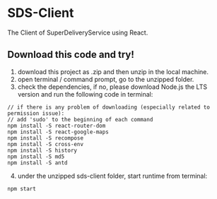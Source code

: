# SDS-Client
The Client of SuperDeliveryService using React.

## Download this code and try!
1. download this project as .zip and then unzip in the local machine.
2. open terminal / command prompt, go to the unzipped folder.
3. check the dependencies, if no, please download Node.js the LTS version and run the following code in terminal:
```
// if there is any problem of downloading (especially related to permission issue):
// add 'sudo' to the beginning of each command
npm install -S react-router-dom
npm install -S react-google-maps
npm install -S recompose
npm install -S cross-env
npm install -S history
npm install -S md5
npm install -S antd
```
4. under the unzipped sds-client folder, start runtime from terminal:
```
npm start
```
